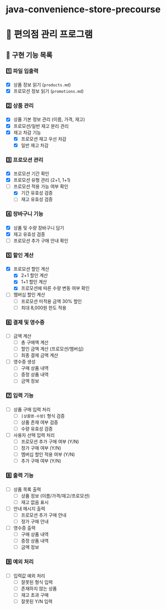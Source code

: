 # java-convenience-store-precourse
# 🏪 편의점 관리 프로그램

## 📝 구현 기능 목록

### 1️⃣ 파일 입출력
- [x] 상품 정보 읽기 (`products.md`)
- [x] 프로모션 정보 읽기 (`promotions.md`)

### 2️⃣ 상품 관리
- [x] 상품 기본 정보 관리 (이름, 가격, 재고)
- [x] 프로모션/일반 재고 분리 관리
- [x] 재고 차감 기능
  - [x] 프로모션 재고 우선 차감
  - [x] 일반 재고 차감

### 3️⃣ 프로모션 관리
- [x] 프로모션 기간 확인
- [x] 프로모션 유형 관리 (2+1, 1+1)
- [ ] 프로모션 적용 가능 여부 확인
  - [x] 기간 유효성 검증
  - [ ] 재고 유효성 검증

### 4️⃣ 장바구니 기능
- [x] 상품 및 수량 장바구니 담기
- [x] 재고 유효성 검증
- [ ] 프로모션 추가 구매 안내 확인

### 5️⃣ 할인 계산
- [x] 프로모션 할인 계산
  - [x] 2+1 할인 계산
  - [x] 1+1 할인 계산
  - [x] 프로모션에 따른 수량 변동 여부 확인
- [ ] 멤버십 할인 계산
  - [ ] 프로모션 미적용 금액 30% 할인
  - [ ] 최대 8,000원 한도 적용

### 6️⃣ 결제 및 영수증
- [ ] 금액 계산
  - [ ] 총 구매액 계산
  - [ ] 할인 금액 계산 (프로모션/멤버십)
  - [ ] 최종 결제 금액 계산
- [ ] 영수증 생성
  - [ ] 구매 상품 내역
  - [ ] 증정 상품 내역
  - [ ] 금액 정보

### 7️⃣ 입력 기능
- [ ] 상품 구매 입력 처리
  - [ ] `[상품명-수량]` 형식 검증
  - [ ] 상품 존재 여부 검증
  - [ ] 수량 유효성 검증
- [ ] 사용자 선택 입력 처리
  - [ ] 프로모션 추가 구매 여부 (Y/N)
  - [ ] 정가 구매 여부 (Y/N)
  - [ ] 멤버십 할인 적용 여부 (Y/N)
  - [ ] 추가 구매 여부 (Y/N)

### 8️⃣ 출력 기능
- [ ] 상품 목록 출력
  - [ ] 상품 정보 (이름/가격/재고/프로모션)
  - [ ] 재고 없음 표시
- [ ] 안내 메시지 출력
  - [ ] 프로모션 추가 구매 안내
  - [ ] 정가 구매 안내
- [ ] 영수증 출력
  - [ ] 구매 상품 내역
  - [ ] 증정 상품 내역
  - [ ] 금액 정보

### 9️⃣ 예외 처리
- [ ] 입력값 예외 처리
  - [ ] 잘못된 형식 입력
  - [ ] 존재하지 않는 상품
  - [ ] 재고 초과 구매
  - [ ] 잘못된 Y/N 입력
